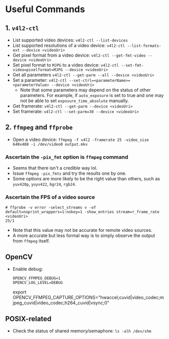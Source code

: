 # Useful Commands

## 1. `v4l2-ctl`

- List supported video devices: `v4l2-ctl --list-devices`
- List supported resolutions of a video device: `v4l2-ctl --list-formats-ext --device <videoUri>`
- Get pixel format from a video device: `v4l2-ctl --get-fmt-video --device <videoUri>`
- Set pixel format to `MJPG` to a video device: `v4l2-ctl --set-fmt-video=pixelformat=MJPG --device <videoUri>`
- Get all parameters `v4l2-ctl --get-parm --all --device <videoUri>`
- Set a parameter: `v4l2-ctl --set-ctrl=<parameterName>=<parameterValue> --device <videoUri>`
  - Note that some parameters may depend on the status of other parameters.
    For example, if `auto_exposure` is set to true and one may not be able to
    set `exposure_time_absolute` manually.
- Get framerate: `v4l2-ctl --get-parm --device <videoUri>`
- Set framerate: `v4l2-ctl --set-parm=30 --device <videoUri>`

## 2. `ffmpeg` and `ffprobe`

- Open a video device: `ffmpeg -f v4l2 -framerate 25 -video_size 640x480 -i /dev/video0 output.mkv`

### Ascertain the `-pix_fmt` option is `ffmpeg` command

- Seems that there isn't a credible way lol.
- Issue `ffmpeg -pix_fmts` and try the results one by one.
- Some options are more likely to be the right value than others, such as
  `yuv420p`, `yuyv422`, `bgr24`, `rgb24`.

### Ascertain the FPS of a video source

```
# ffprobe -v error -select_streams v -of default=noprint_wrappers=1:nokey=1 -show_entries stream=r_frame_rate <videoUri>
25/1
```

- Note that this value may not be accurate for remote video sources.
- A more accurate but less formal way is to simply observe the output from
  `ffmpeg` itself.

## OpenCV

- Enable debug:

      OPENCV_FFMPEG_DEBUG=1
      OPENCV_LOG_LEVEL=DEBUG

  export OPENCV_FFMPEG_CAPTURE_OPTIONS="hwaccel;cuvid|video_codec;mjpeg_cuvid|video_codec;h264_cuvid|vsync;0"

## POSIX-related

- Check the status of shared memory/semaphore: `ls -alh /dev/shm`
